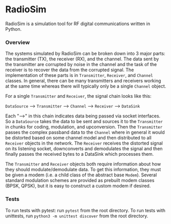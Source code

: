 # RadioSim

RadioSim is a simulation tool for RF digital communications written in Python. 

### Overview
The systems simulated by RadioSim can be broken down into 3 major parts: the transmitter (TX), the receiver (RX), and the channel. The data sent by the transmitter are corrupted by noise in the channel and the task of the receiver is to recover the data from the corrupted signal. The implementation of these parts is in `Transmitter`, `Receiver`, and `Channel` classes. In general, there can be many transmitters and receivers working at the same time whereas there will typically only be a single `Channel` object.

For a single `Transmitter` and `Receiver`, the signal chain looks like this:

`DataSource`  &LongRightArrow;  `Transmitter`  &LongRightArrow;  `Channel`  &LongRightArrow;  `Receiver`  &LongRightArrow;  `DataSink`

Each "&LongRightArrow;" in this chain indicates data being passed via socket interfaces. So a `DataSource` takes the data to be sent and sources it to the `Transmitter` in chunks for coding, modulation, and upconversion. Then the `Transmitter` passes the complex passband data to the `Channel` where in general it would be distorted based on some channel model and then distributed to all `Receiver` objects in the network. The `Receiver` receives the distorted signal on its listening socket, downconverts and demodulates the signal and then finally passes the received bytes to a DataSink which processes them.

The `Transmitter` and `Receiver` objects both require information about how they should modulate/demodulate data. To get this information, they must be given a modem (i.e. a child class of the abstract base `Modem`). Several standard modulation schemes are provided as prebuilt modem classes (BPSK, QPSK), but it is easy to construct a custom modem if desired.


### Tests
To run tests with pytest: run `pytest` from the root directory. To run tests with unittests, run `python3 -m unittest discover` from the root directory.

